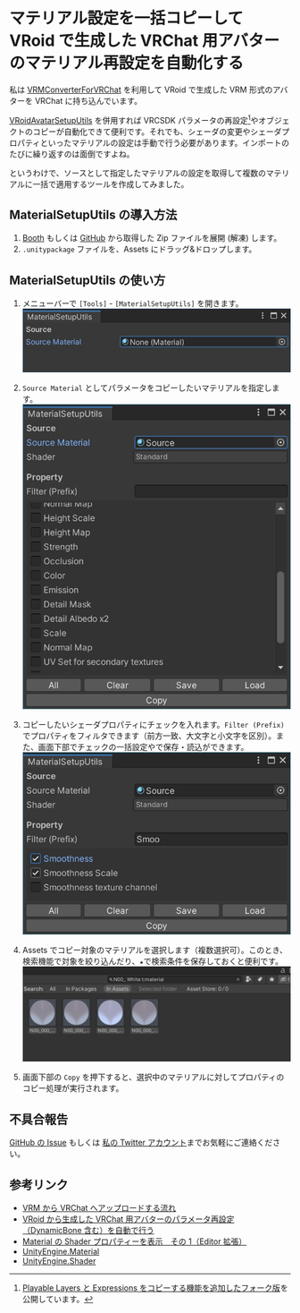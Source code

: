 # マテリアル設定を一括コピーして VRoid で生成した VRChat 用アバターのマテリアル再設定を自動化する

私は [VRMConverterForVRChat](https://qiita.com/100/items/7315fe3a7eb75732ae43) を利用して VRoid で生成した VRM 形式のアバターを VRChat に持ち込んでいます。

[VRoidAvatarSetupUtils](https://qiita.com/jirko/items/7f1aaee574675273bc39) を併用すれば VRCSDK パラメータの再設定[^1]やオブジェクトのコピーが自動化できて便利です。それでも、シェーダの変更やシェーダプロパティといったマテリアルの設定は手動で行う必要があります。インポートのたびに繰り返すのは面倒ですよね。

[^1]: [Playable Layers と Expressions をコピーする機能を追加したフォーク版](https://github.com/yokra9/VRoidAvatarSetupUtils/releases)を公開しています。

というわけで、ソースとして指定したマテリアルの設定を取得して複数のマテリアルに一括で適用するツールを作成してみました。

## MaterialSetupUtils の導入方法

1. [Booth](https://yokra.booth.pm/items/3588840) もしくは [GitHub](https://github.com/yokra9/MaterialSetupUtils/releases) から取得した Zip ファイルを展開 (解凍) します。
2. `.unitypackage` ファイルを、Assets にドラッグ&ドロップします。

## MaterialSetupUtils の使い方

1. メニューバーで `[Tools]` - `[MaterialSetupUtils]` を開きます。
   ![MaterialSetupUtils-1.jpg](./img/MaterialSetupUtils-1.jpg)

2. `Source Material` としてパラメータをコピーしたいマテリアルを指定します。
   ![MaterialSetupUtils-2.jpg](./img/MaterialSetupUtils-2.jpg)

3. コピーしたいシェーダプロパティにチェックを入れます。`Filter (Prefix)` でプロパティをフィルタできます（前方一致、大文字と小文字を区別）。また、画面下部でチェックの一括設定やで保存・読込ができます。
   ![MaterialSetupUtils-3.jpg](./img/MaterialSetupUtils-3.jpg)

4. Assets でコピー対象のマテリアルを選択します（複数選択可）。このとき、検索機能で対象を絞り込んだり、`★`で検索条件を保存しておくと便利です。
   ![MaterialSetupUtils-4.jpg](./img/MaterialSetupUtils-4.jpg)

5. 画面下部の `Copy` を押下すると、選択中のマテリアルに対してプロパティのコピー処理が実行されます。

## 不具合報告

[GitHub の Issue](https://github.com/yokra9/MaterialSetupUtils/issues) もしくは [私の Twitter アカウント](https://twitter.com/yokra9)までお気軽にご連絡ください。

## 参考リンク

- [VRM から VRChat へアップロードする流れ](https://qiita.com/100/items/7315fe3a7eb75732ae43)
- [VRoid から生成した VRChat 用アバターのパラメータ再設定（DynamicBone 含む）を自動で行う](https://qiita.com/jirko/items/7f1aaee574675273bc39)
- [Material の Shader プロパティーを表示　その 1（Editor 拡張）](https://karanokan.info/2020/10/22/post-5625/)
- [UnityEngine.Material](https://docs.unity3d.com/ja/2019.4/ScriptReference/Material.html)
- [UnityEngine.Shader](https://docs.unity3d.com/ja/2019.4/ScriptReference/Shader.html)
